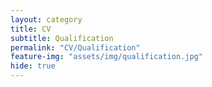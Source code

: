```yaml
---
layout: category
title: CV
subtitle: Qualification
permalink: "CV/Qualification"
feature-img: "assets/img/qualification.jpg"
hide: true
---
```


